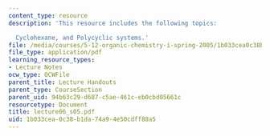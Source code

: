 ```yaml
---
content_type: resource
description: 'This resource includes the following topics:

  Cyclohexane, and Polycyclic systems.'
file: /media/courses/5-12-organic-chemistry-i-spring-2005/1b033cea0c38b1da74a94e50cdff88a5_lecture06_s05.pdf
file_type: application/pdf
learning_resource_types:
- Lecture Notes
ocw_type: OCWFile
parent_title: Lecture Handouts
parent_type: CourseSection
parent_uid: 94b63c29-d687-c5ae-461c-eb0cbd05661c
resourcetype: Document
title: lecture06_s05.pdf
uid: 1b033cea-0c38-b1da-74a9-4e50cdff88a5
---
```


